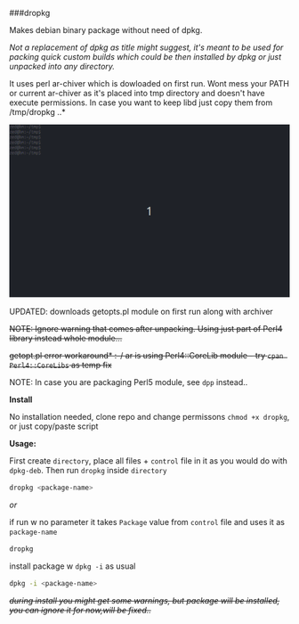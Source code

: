 ###dropkg

Makes debian binary package without need of dpkg. 

*Not a replacement of dpkg as title might suggest, it's meant to be used for packing quick custom builds which could be then installed by dpkg or just unpacked into any directory.*

It uses perl ar-chiver which is dowloaded on first run. Wont mess your PATH or current ar-chiver as it's placed into tmp directory and doesn't have execute permissions. In case you want to keep libd just copy them from /tmp/dropkg ..*

![dropkg](https://raw.githubusercontent.com/z448/dropkg/master/dropkg.gif)

UPDATED: downloads getopts.pl module on first run along with archiver

~~NOTE: Ignore warning that comes after unpacking. Using just part of Perl4 library instead whole module...~~



~~getopt.pl error workaround*
:-/ ar is using Perl4::CoreLib module - try `cpan Perl4::CoreLibs` as temp fix~~

NOTE: In case you are packaging Perl5 module, see `dpp` instead..

**Install**

No installation needed, clone repo and change permissons `chmod +x dropkg`, or just copy/paste script

**Usage:**

First create `directory`, place all files + `control` file in it as you would do with `dpkg-deb`. Then run `dropkg` inside `directory`

```bash
dropkg <package-name>
```

*or*

if run w no parameter it takes `Package` value from `control` file and uses it as `package-name`

```bash
dropkg
```

install package w `dpkg -i` as usual

```bash
dpkg -i <package-name>
```


~~*during install you might get some warnings, but package will be installed, you can ignore it for now,will be fixed..*~~

